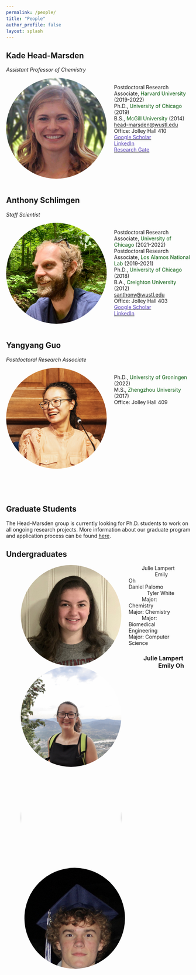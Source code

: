 ```yaml
---
permalink: /people/
title: "People"
author_profile: false
layout: splash
---
```

  


## Kade Head-Marsden  
*Assistant Professor of Chemistry*

<div class="column selected-category-label small-7 medium-9">
   <div id="image" class="label-image"> <img src="/assets/images/KHM.jpg" style = "object-fit: cover;                                 
  width: 275px;
  height: 275px;
  object-position: center 40%;
  float:left; border-radius:50%; margin: 0px 20px 0px 0px;"></div>
   <div id="category" class="label-category">
     <br> Postdoctoral Research Associate, <span style="color: #075c0d;">Harvard University</span> (2019-2022)  
     <br> Ph.D., <span style="color: #075c0d;">University of Chicago</span> (2019)  
     <br> B.S., <span style="color: #075c0d;">McGill University</span> (2014)  
     <br> <a href = "mailto: head-marsden@wustl.edu">head-marsden@wustl.edu</a>
     <br> Office: Jolley Hall 410 
     <br> <a href = "https://scholar.google.com/citations?user=b-ICXpQAAAAJ&hl=en"> <span style="color: #563fbaff;">Google Scholar</span> </a> 
     <br> <a href = "https://www.linkedin.com/in/kheadmarsden/"> <span style="color: #563fbaff;">LinkedIn</span> </a>  
     <br> <a href = "https://www.researchgate.net/profile/Kade-Head-Marsden"> <span style="color: #563fbaff;">Research Gate</span> </a> 
     </div>
</div>

<br />

## Anthony Schlimgen
*Staff Scientist*

<div class="column selected-category-label small-7 medium-9">
   <div id="image" class="label-image"> <img src="/assets/images/AWS.jpeg" style = "object-fit: cover;
  width: 275px;
  height: 275px;
  object-position: center 30%;
  float:left; border-radius:50%; margin: 0px 20px 0px 0px;">  </div>
   <div id="category" class="label-category">
     <br> Postdoctoral Research Associate, <span style="color: #075c0d;">University of Chicago</span> (2021-2022) 
     <br> Postdoctoral Research Associate, <span style="color: #075c0d;">Los Alamos National Lab</span> (2019-2021)
     <br> Ph.D., <span style="color: #075c0d;">University of Chicago</span> (2018) 
     <br> B.A., <span style="color: #075c0d;">Creighton University</span> (2012)  
     <br> <a href = "mailto: santhony@wustl.edu">santhony@wustl.edu</a>  
     <br> Office: Jolley Hall 403
     <br> <a href = "https://scholar.google.com/citations?user=FNTA_00AAAAJ&hl=en&oi=sra"> <span style="color: #563fbaff;">Google Scholar</span> </a> 
     <br> <a href = "https://www.linkedin.com/in/anthony-schlimgen-477649152/"> <span style="color: #563fbaff;">LinkedIn</span> </a>  
     </div>
</div>

<br />

## Yangyang Guo
*Postdoctoral Research Associate*

<div class="column selected-category-label small-7 medium-9">
   <div id="image" class="label-image"> <img src="/assets/images/YG.png" style = "object-fit: cover;
  width: 275px;
  height: 275px;
  object-position: center 30%;
  float:left; border-radius:50%; margin: 0px 20px 0px 0px;">  </div>
   <div id="category" class="label-category">
     <br> Ph.D., <span style="color: #075c0d;">University of Groningen</span> (2022) 
     <br> M.S., <span style="color: #075c0d;">Zhengzhou University</span> (2017)   
     <br> Office: Jolley Hall 409  
     </div>
</div>

<br />
<br />
<br />
<br />
  
## Graduate Students

The Head-Marsden group is currently looking for Ph.D. students to work on all ongoing research projects. More information about our graduate program and application process can be found <a href="https://chemistry.wustl.edu/graduate">here</a>. 

## Undergraduates

<figure class="quarter">
 <img src="/assets/images/JSL.jpg" width="100" style = "object-fit: cover;
  width: 275px;
  height: 275px;
  object-position: center 30%;
  float:left; border-radius:50%; margin: 0px 20px 0px 0px;" />

 <img src="/assets/images/EO.jpeg" width="100" style = "object-fit: cover;
  width: 275px;
  height: 275px;
  object-position: center 30%;
  float:left; border-radius:50%; margin: 0px 20px 0px 0px;" /> 
  
  <img src="/assets/images/DP.jpeg" width="100" style = "object-fit: cover;
  width: 275px;
  height: 275px;
  object-position: center 30%;
  float:left; border-radius:50%; margin: 0px 20px 0px 0px;" /> 
  
  <img src="/assets/images/TW.jpg" width="100" style = "object-fit: cover;
  width: 275px;
  height: 275px;
  object-position: bottom 30%;
  float:left; border-radius:50%; margin: 0px 10px 0px 10px;" />

  <figcaption> &emsp; &emsp; Julie Lampert &emsp; &emsp; &emsp; &emsp; Emily Oh &emsp; &emsp;&emsp; &emsp; Daniel Palomo &emsp; &emsp; &emsp; &emsp;Tyler White
  <br />
   &emsp; &emsp;  Major: Chemistry &emsp; &emsp; Major: Chemistry &emsp; &emsp;  Major: Biomedical Engineering &emsp; &emsp;Major: Computer Science
  </figcaption>
</figure>

### &emsp; &emsp; Julie Lampert &emsp; &emsp; &emsp; &emsp; Emily Oh 





